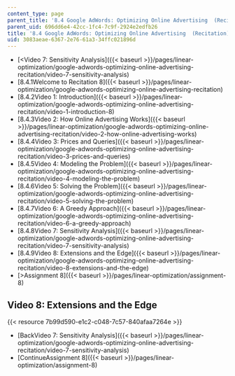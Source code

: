 ```yaml
---
content_type: page
parent_title: '8.4 Google AdWords: Optimizing Online Advertising  (Recitation)'
parent_uid: 696dd6e4-42cc-1fc4-7c9f-2924e2edfb26
title: '8.4 Google AdWords: Optimizing Online Advertising  (Recitation)'
uid: 3083aeae-6367-2e76-61a3-34ffc021896d
---
```


*   [\<Video 7: Sensitivity Analysis]({{< baseurl >}}/pages/linear-optimization/google-adwords-optimizing-online-advertising-recitation/video-7-sensitivity-analysis)
*   [8.4.1Welcome to Recitation 8]({{< baseurl >}}/pages/linear-optimization/google-adwords-optimizing-online-advertising-recitation)
*   [8.4.2Video 1: Introduction]({{< baseurl >}}/pages/linear-optimization/google-adwords-optimizing-online-advertising-recitation/video-1-introduction-8)
*   [8.4.3Video 2: How Online Advertising Works]({{< baseurl >}}/pages/linear-optimization/google-adwords-optimizing-online-advertising-recitation/video-2-how-online-advertising-works)
*   [8.4.4Video 3: Prices and Queries]({{< baseurl >}}/pages/linear-optimization/google-adwords-optimizing-online-advertising-recitation/video-3-prices-and-queries)
*   [8.4.5Video 4: Modeling the Problem]({{< baseurl >}}/pages/linear-optimization/google-adwords-optimizing-online-advertising-recitation/video-4-modeling-the-problem)
*   [8.4.6Video 5: Solving the Problem]({{< baseurl >}}/pages/linear-optimization/google-adwords-optimizing-online-advertising-recitation/video-5-solving-the-problem)
*   [8.4.7Video 6: A Greedy Approach]({{< baseurl >}}/pages/linear-optimization/google-adwords-optimizing-online-advertising-recitation/video-6-a-greedy-approach)
*   [8.4.8Video 7: Sensitivity Analysis]({{< baseurl >}}/pages/linear-optimization/google-adwords-optimizing-online-advertising-recitation/video-7-sensitivity-analysis)
*   [8.4.9Video 8: Extensions and the Edge]({{< baseurl >}}/pages/linear-optimization/google-adwords-optimizing-online-advertising-recitation/video-8-extensions-and-the-edge)
*   [\>Assignment 8]({{< baseurl >}}/pages/linear-optimization/assignment-8)

Video 8: Extensions and the Edge
--------------------------------

{{< resource 7b99d590-e1c2-c048-7c57-840afaa7264e >}}

*   [BackVideo 7: Sensitivity Analysis]({{< baseurl >}}/pages/linear-optimization/google-adwords-optimizing-online-advertising-recitation/video-7-sensitivity-analysis)
*   [ContinueAssignment 8]({{< baseurl >}}/pages/linear-optimization/assignment-8)